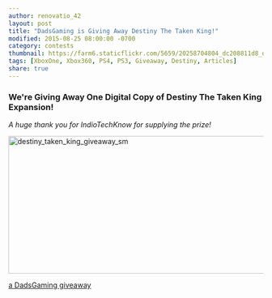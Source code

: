 ```yaml
---
author: renovatio_42
layout: post
title: "DadsGaming is Giving Away Destiny The Taken King!"
modified: 2015-08-25 08:00:00 -0700
category: contests
thumbnail: https://farm6.staticflickr.com/5659/20258704804_dc208811d8_o.png
tags: [XboxOne, Xbox360, PS4, PS3, Giveaway, Destiny, Articles]
share: true
---
```


### We're Giving Away One Digital Copy of Destiny The Taken King Expansion! 


*A huge thank you for IndioTechKnow for supplying the prize!*


<img src="https://farm6.staticflickr.com/5659/20258704804_dc208811d8_o.png" width="720" height="272" alt="destiny_taken_king_giveaway_sm">


<a class="rcptr" href="http://www.rafflecopter.com/rafl/display/5407d0de10/" rel="nofollow" data-raflid="5407d0de10" data-theme="classic" data-template="" id="rcwidget_8to587ag">a DadsGaming giveaway</a>
<script src="//widget-prime.rafflecopter.com/launch.js"></script>
